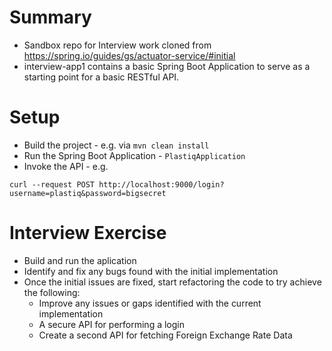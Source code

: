 # Summary

- Sandbox repo for Interview work cloned from https://spring.io/guides/gs/actuator-service/#initial
- interview-app1 contains a basic Spring Boot Application to serve as a starting point for a basic RESTful API.

# Setup

- Build the project - e.g. via `mvn clean install`
- Run the Spring Boot Application - `PlastiqApplication`
- Invoke the API - e.g.

```
curl --request POST http://localhost:9000/login?username=plastiq&password=bigsecret
```

# Interview Exercise

- Build and run the aplication
- Identify and fix any bugs found with the initial implementation
- Once the initial issues are fixed, start refactoring the code to try achieve the following:
    - Improve any issues or gaps identified with the current implementation
    - A secure API for performing a login
    - Create a second API for fetching Foreign Exchange Rate Data
